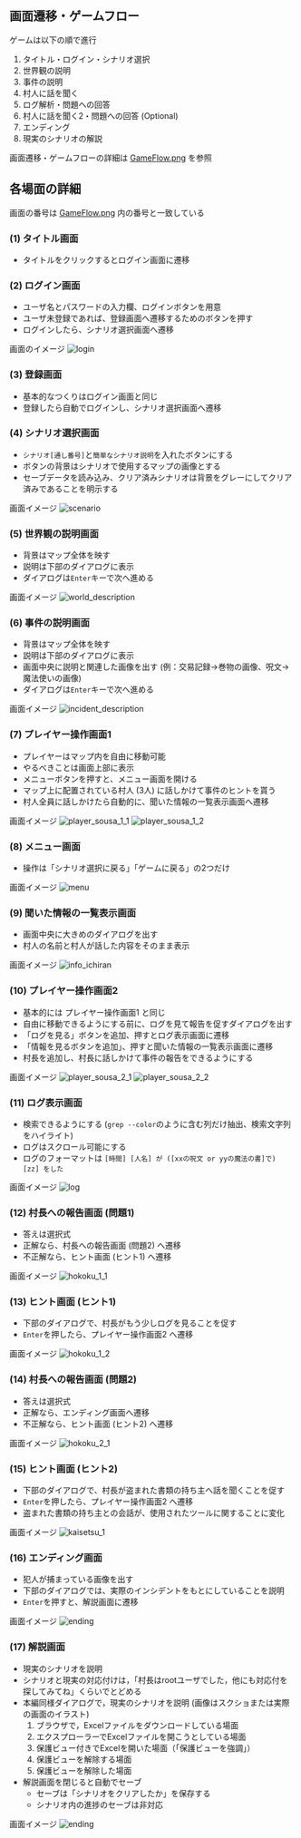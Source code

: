 ﻿## 画面遷移・ゲームフロー

ゲームは以下の順で進行
1. タイトル・ログイン・シナリオ選択
2. 世界観の説明
3. 事件の説明
4. 村人に話を聞く
5. ログ解析・問題への回答
6. 村人に話を聞く2・問題への回答 (Optional)
7. エンディング
8. 現実のシナリオの解説

画面遷移・ゲームフローの詳細は [GameFlow.png](GameFlow.png) を参照

## 各場面の詳細

画面の番号は [GameFlow.png](GameFlow.png) 内の番号と一致している

### (1) タイトル画面
- タイトルをクリックするとログイン画面に遷移

### (2) ログイン画面
- ユーザ名とパスワードの入力欄、ログインボタンを用意
- ユーザ未登録であれば、登録画面へ遷移するためのボタンを押す
- ログインしたら、シナリオ選択画面へ遷移

画面のイメージ
![login](img/login.png)

### (3) 登録画面
- 基本的なつくりはログイン画面と同じ
- 登録したら自動でログインし、シナリオ選択画面へ遷移

### (4) シナリオ選択画面
- `シナリオ[通し番号]`と`簡単なシナリオ説明`を入れたボタンにする
- ボタンの背景はシナリオで使用するマップの画像とする
- セーブデータを読み込み、クリア済みシナリオは背景をグレーにしてクリア済みであることを明示する

画面イメージ
![scenario](img/scenario.png)

### (5) 世界観の説明画面
- 背景はマップ全体を映す
- 説明は下部のダイアログに表示
- ダイアログは`Enter`キーで次へ進める

画面イメージ
![world_description](img/world_description.png)

### (6) 事件の説明画面
- 背景はマップ全体を映す
- 説明は下部のダイアログに表示
- 画面中央に説明と関連した画像を出す (例：交易記録→巻物の画像、呪文→魔法使いの画像)
- ダイアログは`Enter`キーで次へ進める

画面イメージ
![incident_description](img/incident_description.png)

### (7) プレイヤー操作画面1
- プレイヤーはマップ内を自由に移動可能
- やるべきことは画面上部に表示
- メニューボタンを押すと、メニュー画面を開ける
- マップ上に配置されている村人 (3人) に話しかけて事件のヒントを貰う
- 村人全員に話しかけたら自動的に、聞いた情報の一覧表示画面へ遷移

画面イメージ
![player_sousa_1_1](img/player_sousa_1_1.png)
![player_sousa_1_2](img/player_sousa_1_2.png)

### (8) メニュー画面
- 操作は「シナリオ選択に戻る」「ゲームに戻る」の2つだけ

画面イメージ
![menu](img/menu.png)

### (9) 聞いた情報の一覧表示画面
- 画面中央に大きめのダイアログを出す
- 村人の名前と村人が話した内容をそのまま表示

画面イメージ
![info_ichiran](img/info_ichiran.png)

### (10) プレイヤー操作画面2
- 基本的には プレイヤー操作画面1 と同じ
- 自由に移動できるようにする前に、ログを見て報告を促すダイアログを出す
- 「ログを見る」ボタンを追加、押すとログ表示画面に遷移
- 「情報を見るボタンを追加」、押すと聞いた情報の一覧表示画面に遷移
- 村長を追加し、村長に話しかけて事件の報告をできるようにする

画面イメージ
![player_sousa_2_1](img/player_sousa_2_1.png)
![player_sousa_2_2](img/player_sousa_2_2.png)

### (11) ログ表示画面
- 検索できるようにする (`grep --color`のように含む列だけ抽出、検索文字列をハイライト)
- ログはスクロール可能にする
- ログのフォーマットは `[時間] [人名] が ([xxの呪文 or yyの魔法の書]で) [zz] をした`

画面イメージ
![log](img/log.png)

### (12) 村長への報告画面 (問題1)
- 答えは選択式
- 正解なら、村長への報告画面 (問題2) へ遷移
- 不正解なら、ヒント画面 (ヒント1) へ遷移

画面イメージ
![hokoku_1_1](img/hokoku_1_1.png)

### (13) ヒント画面 (ヒント1)
- 下部のダイアログで、村長がもう少しログを見ることを促す
- `Enter`を押したら、プレイヤー操作画面2 へ遷移

画面イメージ
![hokoku_1_2](img/hokoku_1_2.png)

### (14) 村長への報告画面 (問題2)
- 答えは選択式
- 正解なら、エンディング画面へ遷移
- 不正解なら、ヒント画面 (ヒント2) へ遷移

画面イメージ
![hokoku_2_1](img/hokoku_2_1.png)

### (15) ヒント画面 (ヒント2)
- 下部のダイアログで、村長が盗まれた書類の持ち主へ話を聞くことを促す
- `Enter`を押したら、プレイヤー操作画面2 へ遷移
- 盗まれた書類の持ち主との会話が、使用されたツールに関することに変化

画面イメージ
![kaisetsu_1](img/hokoku_2_2.png)

### (16) エンディング画面
- 犯人が捕まっている画像を出す
- 下部のダイアログでは、実際のインシデントをもとにしていることを説明
- `Enter`を押すと、解説画面に遷移

画面イメージ
![ending](img/ending.png)

### (17) 解説画面
- 現実のシナリオを説明 
- シナリオと現実の対応付けは，「村長はrootユーザでした，他にも対応付を探してみてね」くらいでとどめる
- 本編同様ダイアログで，現実のシナリオを説明 (画像はスクショまたは実際の画面のイラスト)
  1. ブラウザで，Excelファイルをダウンロードしている場面
  2. エクスプローラーでExcelファイルを開こうとしている場面
  3. 保護ビュー付きでExcelを開いた場面（「保護ビューを強調」）
  4. 保護ビューを解除する場面
  5. 保護ビューを解除した場面
- 解説画面を閉じると自動でセーブ
  - セーブは「シナリオをクリアしたか」を保存する
  - シナリオ内の進捗のセーブは非対応

画面イメージ
![ending](img/ending.png)